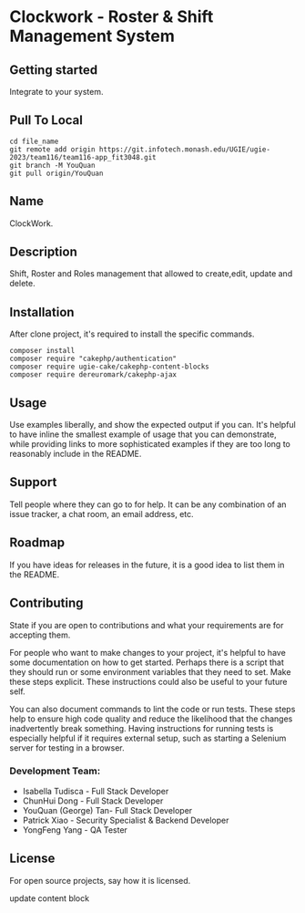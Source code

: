 # Clockwork - Roster & Shift Management System

## Getting started

Integrate to your system.

## Pull To Local

```
cd file_name
git remote add origin https://git.infotech.monash.edu/UGIE/ugie-2023/team116/team116-app_fit3048.git
git branch -M YouQuan
git pull origin/YouQuan
```

## Name

ClockWork.

## Description

Shift, Roster and Roles management that allowed to create,edit, update and delete.

## Installation

After clone project, it's required to install the specific commands.

```
composer install
composer require "cakephp/authentication"
composer require ugie-cake/cakephp-content-blocks
composer require dereuromark/cakephp-ajax
```

## Usage

Use examples liberally, and show the expected output if you can. It's helpful to have inline the smallest example of usage that you can demonstrate, while providing links to more sophisticated examples if they are too long to reasonably include in the README.

## Support

Tell people where they can go to for help. It can be any combination of an issue tracker, a chat room, an email address, etc.

## Roadmap

If you have ideas for releases in the future, it is a good idea to list them in the README.

## Contributing

State if you are open to contributions and what your requirements are for accepting them.

For people who want to make changes to your project, it's helpful to have some documentation on how to get started. Perhaps there is a script that they should run or some environment variables that they need to set. Make these steps explicit. These instructions could also be useful to your future self.

You can also document commands to lint the code or run tests. These steps help to ensure high code quality and reduce the likelihood that the changes inadvertently break something. Having instructions for running tests is especially helpful if it requires external setup, such as starting a Selenium server for testing in a browser.

### Development Team:

- Isabella Tudisca - Full Stack Developer
- ChunHui Dong - Full Stack Developer
- YouQuan (George) Tan- Full Stack Developer
- Patrick Xiao - Security Specialist & Backend Developer
- YongFeng Yang - QA Tester

## License

For open source projects, say how it is licensed.


update content block
